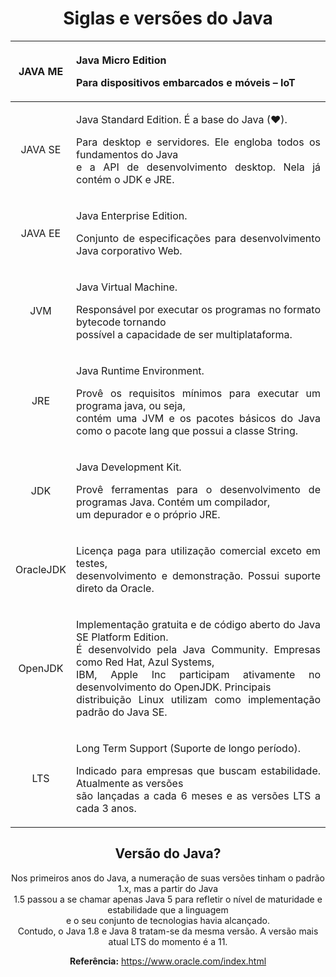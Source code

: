 <div align="center">

#  Siglas e versões do Java

| JAVA ME   | <p align="justify">Java Micro Edition</p><p align="justify">Para dispositivos embarcados e móveis – IoT</p> |
:-: | -----------:
JAVA SE | <p align="justify">Java Standard Edition. É a base do Java (❤).</p><p align="justify"> Para desktop e servidores. Ele engloba todos os fundamentos do Java</br>e a API de desenvolvimento desktop. Nela já contém o JDK e JRE.</p> |
JAVA EE | <p align="justify">Java Enterprise Edition.</p><p align="justify">Conjunto de especificações para desenvolvimento Java corporativo Web.</p> |
JVM | <p align="justify">Java Virtual Machine.</p><p align="justify">Responsável por executar os programas no formato bytecode tornando </br> possível a capacidade de ser multiplataforma.<p> |
JRE | <p align="justify">Java Runtime Environment.</p><p align="justify">Provê os requisitos mínimos para executar um programa java, ou seja, </br> contém uma JVM e os pacotes básicos do Java como o pacote lang que possui a classe String.</p> |
JDK | <p align="justify">Java Development Kit.</p><p align="justify">Provê ferramentas para o desenvolvimento de programas Java. Contém um compilador,</br>um depurador e o próprio JRE.</p> |
OracleJDK | <p align="justify">Licença paga para utilização comercial exceto em testes,</br>desenvolvimento e demonstração. Possui suporte direto da Oracle.</p> |
OpenJDK | <p align="justify">Implementação gratuita e de código aberto do Java SE Platform Edition.</br>É desenvolvido pela Java Community. Empresas como Red Hat, Azul Systems,</br> IBM, Apple Inc participam ativamente no desenvolvimento do OpenJDK. Principais </br>distribuição Linux utilizam como implementação padrão do Java SE.</p> |
LTS | <p align="justify">Long Term Support (Suporte de longo período).</p><p align="justify">Indicado para empresas que buscam estabilidade. Atualmente as versões</br> são lançadas a cada 6 meses e as versões LTS a cada 3 anos.</p>

## Versão do Java?

Nos primeiros anos do Java, a numeração de suas versões tinham o padrão 1.x, mas a partir do Java</br>
1.5 passou a se chamar apenas Java 5 para refletir o nível de maturidade e estabilidade que a linguagem</br>
e o seu conjunto de tecnologias havia alcançado.</br>
Contudo, o Java 1.8 e Java 8 tratam-se da mesma versão. A versão mais atual LTS do momento é a 11. 


**Referência:** https://www.oracle.com/index.html

</div>
